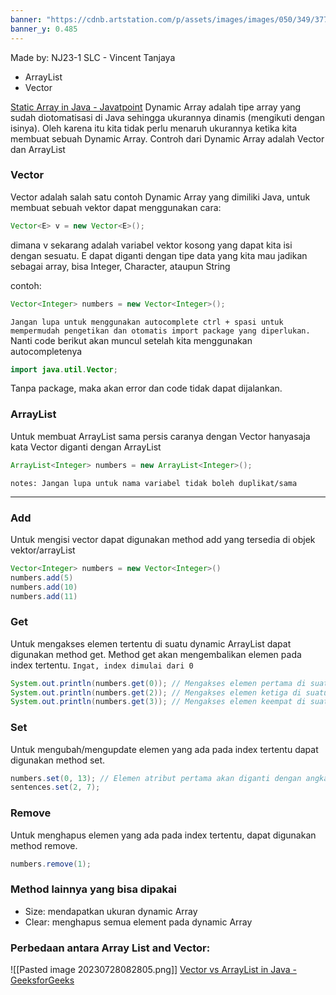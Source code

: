 ```yaml
---
banner: "https://cdnb.artstation.com/p/assets/images/images/050/349/377/large/ian-worrel-mystery-shack-ext.jpg?1654638662"
banner_y: 0.485
---
```

Made by: NJ23-1 SLC - Vincent Tanjaya
- ArrayList
- Vector

[Static Array in Java - Javatpoint](https://www.javatpoint.com/static-array-in-java#:~:text=Difference%20Between%20Static%20Array%20and%20Dynamic%20Array&text=Static%20arrays%20are%20allocated%20memory,of%20dynamic%20array%20is%20fixed.)
Dynamic Array adalah tipe array yang sudah diotomatisasi di Java sehingga ukurannya dinamis (mengikuti dengan isinya). Oleh karena itu kita tidak perlu menaruh ukurannya ketika kita membuat sebuah Dynamic Array. Controh dari Dynamic Array adalah Vector dan ArrayList

### Vector
Vector adalah salah satu contoh Dynamic Array yang dimiliki Java, untuk membuat sebuah vektor dapat menggunakan cara:
```java
Vector<E> v = new Vector<E>();
```

dimana v sekarang adalah variabel vektor kosong yang dapat kita isi dengan sesuatu. E dapat diganti dengan tipe data yang kita mau jadikan sebagai array, bisa Integer, Character, ataupun String

contoh: 
```java
Vector<Integer> numbers = new Vector<Integer>();
```

`Jangan lupa untuk menggunakan autocomplete ctrl + spasi untuk mempermudah pengetikan dan otomatis import package yang diperlukan.`
Nanti code berikut akan muncul setelah kita menggunakan autocompletenya
```java
import java.util.Vector;
```
Tanpa package, maka akan error dan code tidak dapat dijalankan.


### ArrayList
Untuk membuat ArrayList sama persis caranya dengan Vector hanyasaja kata Vector diganti dengan ArrayList
```java
ArrayList<Integer> numbers = new ArrayList<Integer>();
```

`notes: Jangan lupa untuk nama variabel tidak boleh duplikat/sama`

---
### Add
Untuk mengisi vector dapat digunakan method add yang tersedia di objek vektor/arrayList
```java
Vector<Integer> numbers = new Vector<Integer>()
numbers.add(5)
numbers.add(10)
numbers.add(11)
```

### Get
Untuk mengakses elemen tertentu di suatu dynamic ArrayList dapat digunakan method get. Method get akan mengembalikan elemen pada index tertentu. 
`Ingat, index dimulai dari 0`

```java
System.out.println(numbers.get(0)); // Mengakses elemen pertama di suatu vektor 
System.out.println(numbers.get(2)); // Mengakses elemen ketiga di suatu vektor
System.out.println(numbers.get(3)); // Mengakses elemen keempat di suatu vektor
```

### Set
Untuk mengubah/mengupdate elemen yang ada pada index tertentu dapat digunakan method set.
```java
numbers.set(0, 13); // Elemen atribut pertama akan diganti dengan angka 13
sentences.set(2, 7);
```

### Remove
Untuk menghapus elemen yang ada pada index tertentu, dapat digunakan method remove.
```java
numbers.remove(1);
```

### Method lainnya yang bisa dipakai
- Size: mendapatkan ukuran dynamic Array
- Clear: menghapus semua element pada dynamic Array

### Perbedaan antara Array List and Vector:
![[Pasted image 20230728082805.png]]
[Vector vs ArrayList in Java - GeeksforGeeks](https://www.geeksforgeeks.org/vector-vs-arraylist-java/)